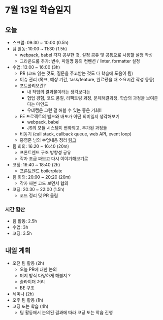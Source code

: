 # 7월 13일 학습일지

## 오늘

- 스크럼: 09:30 ~ 10:00 (0.5h)
- 팀 활동: 10:00 ~ 11:30 (1.5h)
  - webpack, babel 각자 공부한 것, 설정 공유 및 공통으로 사용할 설정 작성
  - 그라운드룰 추가: 변수, 파일명 등의 컨벤션 / linter, formatter 설정
- 수업: 13:00 ~ 16:00 (3h)
  - PR (코드 읽는 것도, 질문을 주고받는 것도 다 학습에 도움이 됨)
  - 이슈 관리 (목표, 예상 기간, task/feature, 완료됐을 때 소요시간 작성 등등)
  - 포트폴리오란?
    - 내 작업의 결과물이라는 생각보다는
    - 협업 경험, 코드 품질, 리팩토링 과정, 문제해결과정, 학습의 과정을 보여준다는 마인드
    - 우테캠은 그런 걸 해볼 수 있는 좋은 기회!!
  - FE 프로젝트의 빌드와 배포가 어떤 의미일지 생각해보기
    - webpack, babel
    - JS의 모듈 시스템이 변화되고, 추가된 과정들
  - 비동기 (call stack, callback queue, web API, event loop)
  - 홍영준 님의 수업내용 정리 [링크](https://gist.github.com/jjunyjjuny/f67691b57bf971b168de29d54669d41d)
- 팀 회의: 16:20 ~ 16:40 (20m)
  - 프론트엔드 구조 방향성 공유
  - 각자 조금 짜보고 다시 이야기해보기로
- 코딩: 16:40 ~ 18:40 (2h)
  - 프론트엔드 boilerplate
- 팀 회의: 20:00 ~ 20:20 (20m)
  - 각자 짜본 코드 보면서 협의
- 코딩: 20:30 ~ 22:00 (1.5h)
  - 코드 정리 및 PR 올림

### 시간 합산

- 팀 활동: 2.5h
- 수업: 3h
- 코딩: 3.5h

## 내일 계획

- 오전 팀 활동 (2h)
  - 오늘 PR에 대한 논의
  - 머지 방식 다양하게 해볼지 ?
  - 슬라이더 처리
  - BE 구조
- 세미나 (2h)
- 오후 팀 활동 (1h)
- 코딩 또는 학습 (4h)
  - 팀 활동에서 논의된 결과에 따라 코딩 또는 학습 진행

